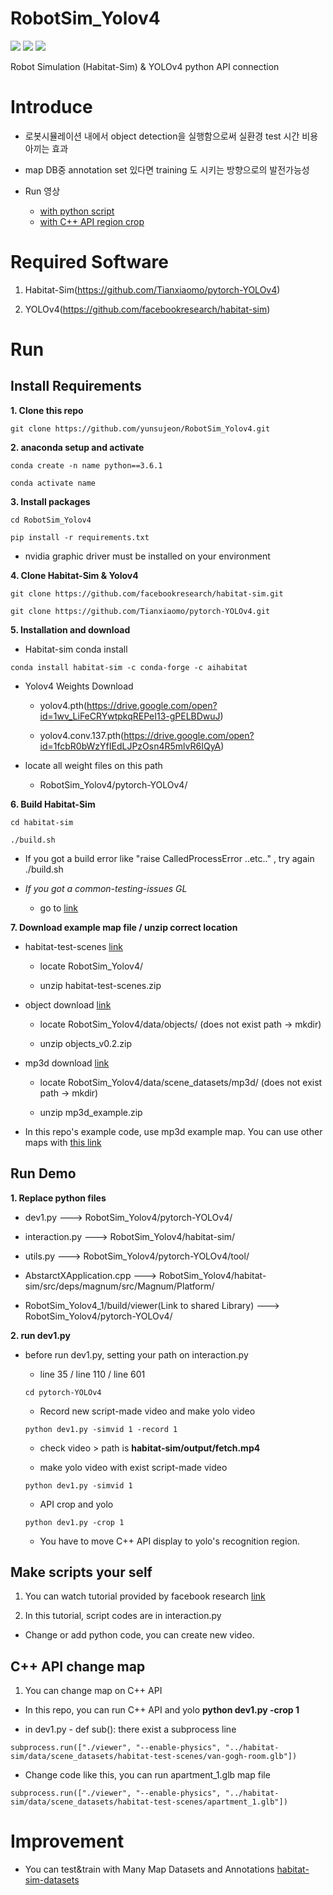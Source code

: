 # RobotSim_Yolov4

![](https://img.shields.io/static/v1?label=python&message=3.6|3.7&color=blue)
![](https://img.shields.io/static/v1?label=pytorch&message=1.4&color=<COLOR>)
[![](https://img.shields.io/static/v1?label=license&message=Apache2&color=green)](./License.txt)

Robot Simulation (Habitat-Sim) & YOLOv4 python API connection

# Introduce

  * 로봇시뮬레이션 내에서 object detection을 실행함으로써 실환경 test 시간 비용 아끼는 효과
  
  * map DB중 annotation set 있다면 training 도 시키는 방향으로의 발전가능성
  
  * Run 영상
    * [with python script](https://youtu.be/I6H-kW7RpJ8)
    * [with C++ API region crop](https://youtu.be/VNWqCfoSJis)
  
  
# Required Software

1. Habitat-Sim(https://github.com/Tianxiaomo/pytorch-YOLOv4)

2. YOLOv4(https://github.com/facebookresearch/habitat-sim)


# Run

## Install Requirements

**1. Clone this repo**
  <pre><code>git clone https://github.com/yunsujeon/RobotSim_Yolov4.git</code></pre>

**2. anaconda setup and activate**
  <pre><code>conda create -n name python==3.6.1</code></pre>
  <pre><code>conda activate name</code></pre>

**3. Install packages**
  <pre><code>cd RobotSim_Yolov4</code></pre>
  <pre><code>pip install -r requirements.txt</code></pre>

  * nvidia graphic driver must be installed on your environment

**4. Clone Habitat-Sim & Yolov4**
  <pre><code>git clone https://github.com/facebookresearch/habitat-sim.git</code></pre>
  <pre><code>git clone https://github.com/Tianxiaomo/pytorch-YOLOv4.git</code></pre> 

**5. Installation and download**

  * Habitat-sim conda install
  <pre><code>conda install habitat-sim -c conda-forge -c aihabitat</code></pre>
    
  * Yolov4 Weights Download
  
    * yolov4.pth(https://drive.google.com/open?id=1wv_LiFeCRYwtpkqREPeI13-gPELBDwuJ)
    
    * yolov4.conv.137.pth(https://drive.google.com/open?id=1fcbR0bWzYfIEdLJPzOsn4R5mlvR6IQyA)
    
  * locate all weight files on this path
  
    * RobotSim_Yolov4/pytorch-YOLOv4/
  
**6. Build Habitat-Sim**

  <pre><code>cd habitat-sim</code></pre>

  <pre><code>./build.sh</code></pre>

  * If you got a build error like "raise CalledProcessError ..etc.." , try again ./build.sh
  
* *If you got a common-testing-issues GL*

  * go to [link](https://github.com/facebookresearch/habitat-sim#common-testing-issues)
  
**7. Download example map file / unzip correct location**

  * habitat-test-scenes [link](https://drive.google.com/file/d/119Arq6EC-Jiz7gCFP3X49h1xtiijb2aa/view?usp=drivesdk)
  
    * locate RobotSim_Yolov4/
    
    * unzip habitat-test-scenes.zip
    
  * object download [link](https://drive.google.com/file/d/10yvIzSlQWMNRl9-iccTDOgPCT375mmOZ/view?usp=drivesdk)
  
    * locate RobotSim_Yolov4/data/objects/ (does not exist path -> mkdir)
    
    * unzip objects_v0.2.zip
    
  * mp3d download [link](https://drive.google.com/file/d/113yzi48RjyKOnoFwA-1WjaELiopuWSBd/view?usp=drivesdk)
  
    * locate RobotSim_Yolov4/data/scene_datasets/mp3d/ (does not exist path -> mkdir)
    
    * unzip mp3d_example.zip
    
  * In this repo's example code, use mp3d example map. You can use other maps with [this link](https://github.com/facebookresearch/habitat-sim#datasets)
  
## Run Demo

**1. Replace python files**

  * dev1.py ---> RobotSim_Yolov4/pytorch-YOLOv4/

  * interaction.py ---> RobotSim_Yolov4/habitat-sim/

  * utils.py ---> RobotSim_Yolov4/pytorch-YOLOv4/tool/

  * AbstarctXApplication.cpp ---> RobotSim_Yolov4/habitat-sim/src/deps/magnum/src/Magnum/Platform/

  * RobotSim_Yolov4_1/build/viewer(Link to shared Library) ---> RobotSim_Yolov4/pytorch-YOLOv4/

**2. run dev1.py**

* before run dev1.py, setting your path on interaction.py

  * line 35 / line 110 / line 601
  <pre><code>cd pytorch-YOLOv4</code></pre> 

  * Record new script-made video and make yolo video 
  <pre><code>python dev1.py -simvid 1 -record 1</code></pre>
  
  * check video > path is **habitat-sim/output/fetch.mp4**
    
  * make yolo video with exist script-made video 
  <pre><code>python dev1.py -simvid 1</code></pre>
  
  * API crop and yolo 
  <pre><code>python dev1.py -crop 1</code></pre>

  * You have to move C++ API display to yolo's recognition region.

## Make scripts your self

1. You can watch tutorial provided by facebook research [link](https://aihabitat.org/docs/habitat-sim/index.html)

2. In this tutorial, script codes are in interaction.py

  * Change or add python code, you can create new video.
  
## C++ API change map

1. You can change map on C++ API

  * In this repo, you can run C++ API and yolo **python dev1.py -crop 1**
  
  * in dev1.py - def sub(): there exist a subprocess line
  <pre><code>subprocess.run(["./viewer", "--enable-physics", "../habitat-sim/data/scene_datasets/habitat-test-scenes/van-gogh-room.glb"])</code></pre>
  
  * Change code like this, you can run apartment_1.glb map file
  <pre><code>subprocess.run(["./viewer", "--enable-physics", "../habitat-sim/data/scene_datasets/habitat-test-scenes/apartment_1.glb"])</code></pre>


# Improvement

  * You can test&train with Many Map Datasets and Annotations [habitat-sim-datasets](https://github.com/facebookresearch/habitat-sim#datasets)




